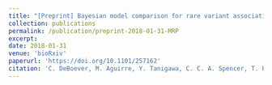 ```yaml
---
title: "[Preprint] Bayesian model comparison for rare variant association studies of multiple phenotypes"
collection: publications
permalink: /publication/preprint-2018-01-31-MRP
excerpt: 
date: 2018-01-31
venue: 'bioRxiv'
paperurl: 'https://doi.org/10.1101/257162'
citation: 'C. DeBoever, M. Aguirre, Y. Tanigawa, C. C. A. Spencer, T. Poterba, M. J. Daly, M. Pirinen, M. A. Rivas, Bayesian model comparison for rare variant association studies of multiple phenotypes. bioRxiv, 257162 (2018).'
---
```

<!-- ispublishedpreprint: "True" -->
